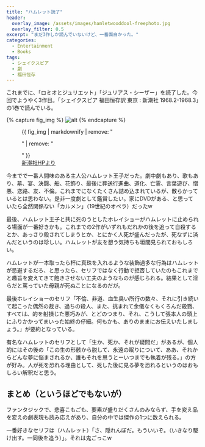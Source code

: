 ```yaml
---
title: "ハムレット読了"
header:
  overlay_image: /assets/images/hamletwooddool-freephoto.jpg
  overlay_filter: 0.5
excerpt: "まだ3作しか読んでいないけど、一番面白かった。"
categories:
  - Entertainment
  - Books
tags:
  - シェイクスピア
  - 劇
  - 福田恆存
---
```


これまでに、「ロミオとジュリエット」「ジュリアス・シーザー」を読了した。今回でようやく3作目。「シェイクスピア 福田恒存訳 東京 : 新潮社 1968.2-1968.3」の1巻で読んでいる。

{% capture fig_img %}
![alt](https://www.shinchosha.co.jp/images_v2/book/cover/202003/202003_l.jpg)
{% endcapture %}

<figure>
  {{ fig_img | markdownify | remove: "<p>" | remove: "</p>" }}
  <figcaption><a href="https://www.shinchosha.co.jp/book/202003/">新潮社HPより</a></figcaption>
</figure>

今までで一番人間味のある主人公ハムレット王子だった。劇中劇もあり、歌もあり、墓、宴、決闘、船、花飾り、最後に葬送行進曲、道化、亡霊、言葉遊び、憎悪、恋路、友、不倫。これまでになくたくさん詰め込まれているが、散らかっているとは思わない。是非一度劇として鑑賞したい。家にDVDがある、と思っていたら全然関係ない「カルメン」（19世紀のオペラ）だったw

最後、ハムレット王子と共に死のうとしたホレイショーがハムレットに止められる場面が一番好きかも。これまでの2作がいずれもだれかの後を追って自殺するとか、あっさり殺されてしまうとか、とにかく人死が盛んだったが、死なずに済んだというのは珍しい。ハムレットが友を想う気持ちも垣間見られておもしろい。

ハムレットが一本取ったら杯に真珠を入れるような装飾過多な行為はハムレットが忌避するだろ、と思ったら、セリフではなく行動で拒否していたのもこれまでと趣旨を変えてきて飽きさせない工夫のようなものが感じられる。結果として淫らだと罵っていた母親が死ぬことになるのだが。

最後ホレイショーのセリフ「不倫、非道、血生臭い所行の数々、それに引き続いて起こった偶然の裁き、過ちの殺人、また、挑まれて余儀なくもくろんだ殺戮、すべては、的を射損じた悪巧みが、とどのつまり、それ、こうして張本人の頭上にふりかかってまいった始終の仔細。何もかも、ありのままにお伝えいたしましょう。」が要約となっている。

有名なハムレットのセリフとして「生か、死か、それが疑問だ」があるが、個人的にはその後の「この生の形骸から脱して、永遠の眠りについて、ああ、それからどんな夢に悩まされるか、誰もそれを思うとーいつまでも執着が残る。」の方が好み。人が死を恐れる理由として、死した後に見る夢を恐れるというのはおもしろい解釈だと思う。

## まとめ（というほどでもないが）

ファンタジックで、悲喜こもごも、要素が盛りだくさんのみならず、手を変え品を変えの劇表現も読み応えがあり、自分の中では傑作の1つに数えられる。

一番好きなセリフは（ハムレット）「さ、隠れんぼだ。もういいぞ。（いきなり駆け出す。一同後を追う）」。それは鬼ごっこw
